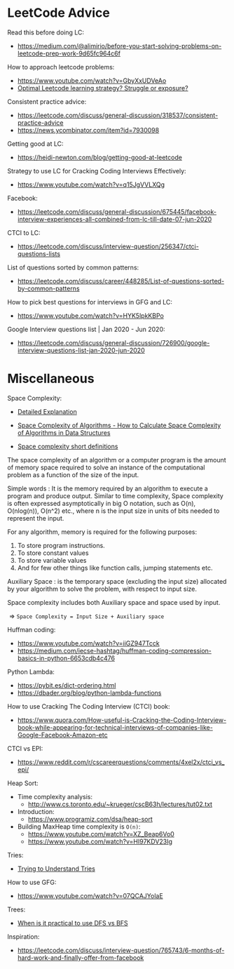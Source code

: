 # LeetCode Advice

Read this before doing LC:

- https://medium.com/@alimirio/before-you-start-solving-problems-on-leetcode-prep-work-9d65fc964c6f

How to approach leetcode problems:

- https://www.youtube.com/watch?v=GbyXxUDVeAo
- [Optimal Leetcode learning strategy? Struggle or exposure?](https://www.reddit.com/r/cscareerquestions/comments/6rsxbm/optimal_leetcode_learning_strategy_struggle_or/dl971lp/)

Consistent practice advice:
- https://leetcode.com/discuss/general-discussion/318537/consistent-practice-advice
- https://news.ycombinator.com/item?id=7930098

Getting good at LC:

- https://heidi-newton.com/blog/getting-good-at-leetcode

Strategy to use LC for Cracking Coding Interviews Effectively:

- https://www.youtube.com/watch?v=q15JgVVLXQg

Facebook:

- https://leetcode.com/discuss/general-discussion/675445/facebook-interview-experiences-all-combined-from-lc-till-date-07-jun-2020

CTCI to LC:

- https://leetcode.com/discuss/interview-question/256347/ctci-questions-lists

List of questions sorted by common patterns:

- https://leetcode.com/discuss/career/448285/List-of-questions-sorted-by-common-patterns

How to pick best questions for interviews in GFG and LC:

- https://www.youtube.com/watch?v=HYK5lpkKBPo

Google Interview questions list | Jan 2020 - Jun 2020:

- https://leetcode.com/discuss/general-discussion/726900/google-interview-questions-list-jan-2020-jun-2020


# Miscellaneous

Space Complexity:

- [Detailed Explanation](https://www.youtube.com/watch?v=yOb0BL-84h8)

- [Space Complexity of Algorithms - How to Calculate Space Complexity of Algorithms in Data Structures
](https://www.youtube.com/watch?v=yOb0BL-84h8)
- [Space complexity short definitions](https://www.geeksforgeeks.org/g-fact-86/)

The space complexity of an algorithm or a computer program is the amount of memory space required to solve an instance of the computational problem as a function of the size of the input.

Simple words : It is the memory required by an algorithm to execute a program and produce output. Similar to time complexity, Space complexity is often expressed asymptotically in big O notation, such as O(n), O(nlog(n)), O(n^2) etc., where n is the input size in units of bits needed to represent the input.

For any algorithm, memory is required for the following purposes:

1. To store program instructions.
2. To store constant values
3. To store variable values
4. And for few other things like function calls, jumping statements etc.

Auxiliary Space : is the temporary space (excluding the input size) allocated by your algorithm to solve the problem, with respect to input size.

Space complexity includes both Auxiliary space and space used by input.

​		=> `Space Complexity = Input Size + Auxiliary space`

Huffman coding:

- https://www.youtube.com/watch?v=iiGZ947Tcck
- https://medium.com/iecse-hashtag/huffman-coding-compression-basics-in-python-6653cdb4c476

Python Lambda:

- https://pybit.es/dict-ordering.html
- https://dbader.org/blog/python-lambda-functions

How to use Cracking The Coding Interview (CTCI) book:

- https://www.quora.com/How-useful-is-Cracking-the-Coding-Interview-book-while-appearing-for-technical-interviews-of-companies-like-Google-Facebook-Amazon-etc

CTCI vs EPI:

- https://www.reddit.com/r/cscareerquestions/comments/4xel2x/ctci_vs_epi/

Heap Sort:

- Time complexity analysis:
  - http://www.cs.toronto.edu/~krueger/cscB63h/lectures/tut02.txt
- Introduction:
  - https://www.programiz.com/dsa/heap-sort
- Building MaxHeap time complexity is `O(n)`:
  - https://www.youtube.com/watch?v=XZ_Beap6Vo0
  - https://www.youtube.com/watch?v=HI97KDV23Ig

Tries:

- [Trying to Understand Tries](https://medium.com/basecs/trying-to-understand-tries-3ec6bede0014)

How to use GFG:

- https://www.youtube.com/watch?v=07QCAJYolaE

Trees:

- [When is it practical to use DFS vs BFS](https://stackoverflow.com/questions/3332947/when-is-it-practical-to-use-depth-first-search-dfs-vs-breadth-first-search-bf)

Inspiration:
- https://leetcode.com/discuss/interview-question/765743/6-months-of-hard-work-and-finally-offer-from-facebook
